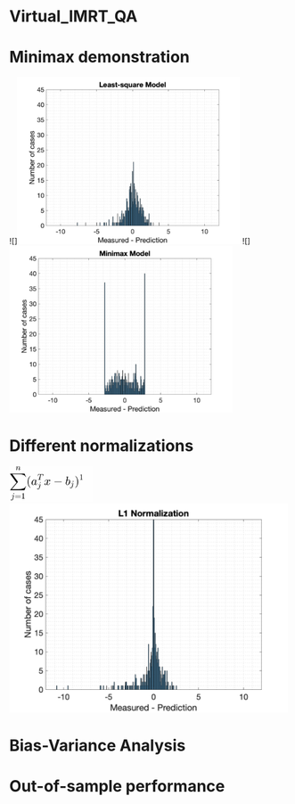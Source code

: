 # Virtual_IMRT_QA

<h1>Minimax demonstration</h1>
![]<img src="figures/LS_model_11.png" width="400" />  ![]<img src="figures/MM_model_11.png" width="400" />


<h1>Different normalizations</h1>
<img src="figures/normalization_eq.gif" width="150" /> <img src="figures/normalization_result_2.gif" width="500" />

<h1>Bias-Variance Analysis</h1>

<h1>Out-of-sample performance</h1>
